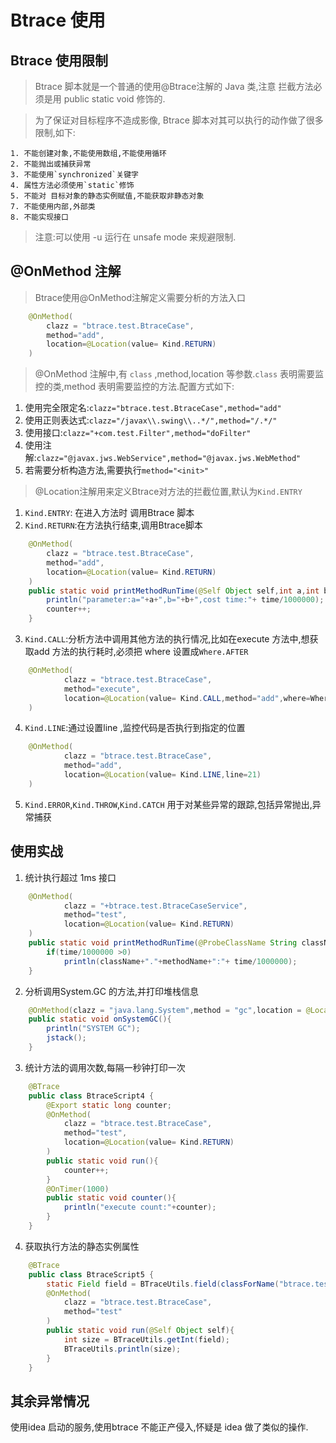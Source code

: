 # Btrace 使用
## Btrace 使用限制
> Btrace 脚本就是一个普通的使用@Btrace注解的 Java 类,注意 拦截方法必须是用 public static void 修饰的.

> 为了保证对目标程序不造成影像, Btrace 脚本对其可以执行的动作做了很多限制,如下:
    
    1. 不能创建对象,不能使用数组,不能使用循环
    2. 不能抛出或捕获异常
    3. 不能使用`synchronized`关键字
    4. 属性方法必须使用`static`修饰
    5. 不能对 目标对象的静态实例赋值,不能获取非静态对象
    7. 不能使用内部,外部类
    8. 不能实现接口
> 注意:可以使用 -u 运行在 unsafe mode 来规避限制.

## @OnMethod 注解
> Btrace使用@OnMethod注解定义需要分析的方法入口

``` java
    @OnMethod(
        clazz = "btrace.test.BtraceCase",
        method="add",
        location=@Location(value= Kind.RETURN)
    )
```
> @OnMethod 注解中,有 `class` ,method,location 等参数.`class` 表明需要监控的类,method 表明需要监控的方法.配置方式如下:
1. 使用完全限定名:`clazz="btrace.test.BtraceCase",method="add"`
2. 使用正则表达式:`clazz="/javax\\.swing\\..*/",method="/.*/"`
3. 使用接口:`clazz="+com.test.Filter",method="doFilter"`
4. 使用注解:`clazz="@javax.jws.WebService",method="@javax.jws.WebMethod"`
5. 若需要分析构造方法,需要执行`method="<init>"`

> @Location注解用来定义Btrace对方法的拦截位置,默认为`Kind.ENTRY`

1. `Kind.ENTRY`: 在进入方法时 调用Btrace 脚本
2. `Kind.RETURN`:在方法执行结束,调用Btrace脚本
``` java
    @OnMethod(
        clazz = "btrace.test.BtraceCase",
        method="add",
        location=@Location(value= Kind.RETURN)
    )
    public static void printMethodRunTime(@Self Object self,int a,int b ,@Return int result,@Duration long time){
        println("parameter:a="+a+",b="+b+",cost time:"+ time/1000000);
        counter++;
    }
```
3. `Kind.CALL`:分析方法中调用其他方法的执行情况,比如在execute 方法中,想获取add 方法的执行耗时,必须把 where 设置成`Where.AFTER`
``` java
    @OnMethod(
            clazz = "btrace.test.BtraceCase",
            method="execute",
            location=@Location(value= Kind.CALL,method="add",where=Where.AFTER)
    )
```
4. `Kind.LINE`:通过设置line ,监控代码是否执行到指定的位置
``` java
    @OnMethod(
            clazz = "btrace.test.BtraceCase",
            method="add",
            location=@Location(value= Kind.LINE,line=21)
    )
```
5. `Kind.ERROR`,`Kind.THROW`,`Kind.CATCH` 用于对某些异常的跟踪,包括异常抛出,异常捕获

## 使用实战
1. 统计执行超过 1ms 接口
``` java
    @OnMethod(
            clazz = "+btrace.test.BtraceCaseService",
            method="test",
            location=@Location(value= Kind.RETURN)
    )
    public static void printMethodRunTime(@ProbeClassName String className,@ProbeMethodName String methodName,@Duration long time){
        if(time/1000000 >0)
            println(className+"."+methodName+":"+ time/1000000);
    }
```
2. 分析调用System.GC 的方法,并打印堆栈信息
``` java
    @OnMethod(clazz = "java.lang.System",method = "gc",location = @Location(Kind.ENTRY))
    public static void onSystemGC(){
        println("SYSTEM GC");
        jstack();
    }
```
3. 统计方法的调用次数,每隔一秒钟打印一次
``` java
    @BTrace
    public class BtraceScript4 {
        @Export static long counter;
        @OnMethod(
            clazz = "btrace.test.BtraceCase",
            method="test",
            location=@Location(value= Kind.RETURN)
        )
        public static void run(){
            counter++;
        }
        @OnTimer(1000)
        public static void counter(){
            println("execute count:"+counter);
        }
    }
```
4. 获取执行方法的静态实例属性
``` java
    @BTrace
    public class BtraceScript5 {
        static Field field = BTraceUtils.field(classForName("btrace.test.BtraceCase",contextClassLoader()),"size");
        @OnMethod(
            clazz = "btrace.test.BtraceCase",
            method="test"
        )
        public static void run(@Self Object self){
            int size = BTraceUtils.getInt(field);
            BTraceUtils.println(size);
        }
    }
```

## 其余异常情况
使用idea 启动的服务,使用btrace 不能正产侵入,怀疑是 idea 做了类似的操作.